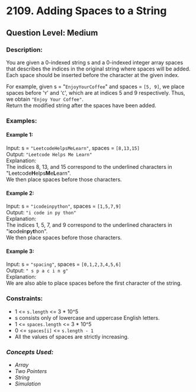 # 2109. Adding Spaces to a String
## Question Level: Medium
### Description:
You are given a 0-indexed string s and a 0-indexed integer array spaces that describes the indices in the original string where spaces will be added. Each space should be inserted before the character at the given index.

For example, given s = "`EnjoyYourCoffee`" and spaces = `[5, 9]`, we place spaces before '`Y`' and '`C`', which are at indices 5 and 9 respectively. Thus, we obtain `"Enjoy Your Coffee"`.<br>
Return the modified string after the spaces have been added.

### Examples:
#### Example 1:

Input: s = `"LeetcodeHelpsMeLearn"`, spaces = `[8,13,15]`<br>
Output: `"Leetcode Helps Me Learn"`<br>
Explanation: <br>
The indices 8, 13, and 15 correspond to the underlined characters in "Leetcode<b>H</b>elps<b>M</b>e<b>L</b>earn".<br>
We then place spaces before those characters.<br>
#### Example 2:

Input: s = `"icodeinpython"`, spaces = `[1,5,7,9]`<br>
Output: `"i code in py thon"`<br>
Explanation:<br>
The indices 1, 5, 7, and 9 correspond to the underlined characters in "i<b>c</b>ode<b>i</b>n<b>p</b>y<b>t</b>hon".<br>
We then place spaces before those characters.<br>
#### Example 3:

Input: s = `"spacing"`, spaces = `[0,1,2,3,4,5,6]`<br>
Output: `" s p a c i n g"`<br>
Explanation:<br>
We are also able to place spaces before the first character of the string.<br>

### Constraints:
- 1 <= `s.length` <= 3 * 10^5
- s consists only of lowercase and uppercase English letters.
- 1 <= `spaces.length` <= 3 * 10^5
- 0 <= `spaces[i]` <= `s.length - 1`
- All the values of spaces are strictly increasing.

### <i>Concepts Used:
- Array
- Two Pointers
- String
- Simulation </i>